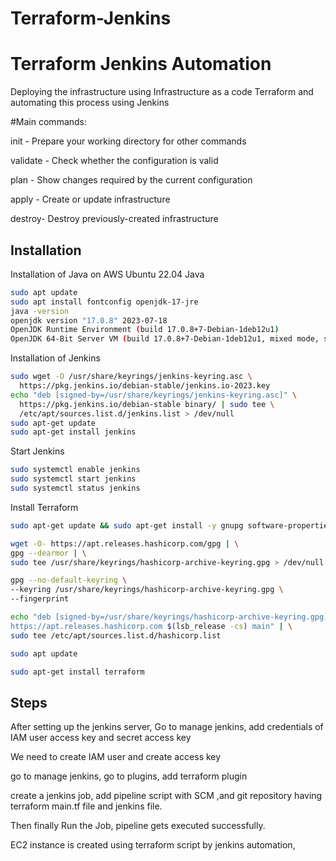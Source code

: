 # Terraform-Jenkins

# Terraform Jenkins Automation

Deploying the infrastructure using Infrastructure as a code Terraform and automating this process using Jenkins

#Main commands:

  init      -    Prepare your working directory for other commands

  validate  -    Check whether the configuration is valid
  
  plan  -        Show changes required by the current configuration
  
  apply -        Create or update infrastructure
  
  destroy-       Destroy previously-created infrastructure
## Installation

Installation of Java on AWS Ubuntu 22.04 
Java
```bash
sudo apt update
sudo apt install fontconfig openjdk-17-jre
java -version
openjdk version "17.0.8" 2023-07-18
OpenJDK Runtime Environment (build 17.0.8+7-Debian-1deb12u1)
OpenJDK 64-Bit Server VM (build 17.0.8+7-Debian-1deb12u1, mixed mode, sharing)

```
Installation of Jenkins
```bash
sudo wget -O /usr/share/keyrings/jenkins-keyring.asc \
  https://pkg.jenkins.io/debian-stable/jenkins.io-2023.key
echo "deb [signed-by=/usr/share/keyrings/jenkins-keyring.asc]" \
  https://pkg.jenkins.io/debian-stable binary/ | sudo tee \
  /etc/apt/sources.list.d/jenkins.list > /dev/null
sudo apt-get update
sudo apt-get install jenkins
```
Start Jenkins
```bash
sudo systemctl enable jenkins
sudo systemctl start jenkins
sudo systemctl status jenkins

```
Install Terraform    
```bash
sudo apt-get update && sudo apt-get install -y gnupg software-properties-common

wget -O- https://apt.releases.hashicorp.com/gpg | \
gpg --dearmor | \
sudo tee /usr/share/keyrings/hashicorp-archive-keyring.gpg > /dev/null

gpg --no-default-keyring \
--keyring /usr/share/keyrings/hashicorp-archive-keyring.gpg \
--fingerprint

echo "deb [signed-by=/usr/share/keyrings/hashicorp-archive-keyring.gpg] \
https://apt.releases.hashicorp.com $(lsb_release -cs) main" | \
sudo tee /etc/apt/sources.list.d/hashicorp.list

sudo apt update

sudo apt-get install terraform
```

## Steps

After setting up the jenkins server, Go to manage jenkins, add credentials of IAM user access key and secret access key 

We need to create IAM user and create access key

go to manage jenkins, go to plugins, add terraform plugin

create a jenkins job, add pipeline script with SCM ,and git repository having terraform main.tf file and jenkins file.

Then finally Run the Job,
 pipeline gets executed successfully.

 EC2 instance is created using terraform script by jenkins automation,
 




